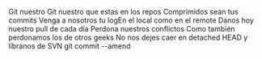 Git nuestro
Git nuestro que estas en los repos
Comprimidos sean tus commits
Venga a nosotros tu logEn el local como en el remote
Danos hoy nuestro pull de cada día
Perdona nuestros conflictos
Como también perdonamos los de otros geeks
No nos dejes caer en detached HEAD
y líbranos de SVN
git commit --amend